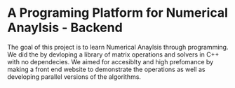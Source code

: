# A Programing Platform for Numerical Anaylsis - Backend

The goal of this project is to learn Numerical Anaylsis through programming. We did the by devloping a library of matrix operations and solvers in C++ with no dependecies. We aimed for accesiblty and high prefomance by making a front end website to demonstrate the operations as well as developing parallel versions of the algorithms.
